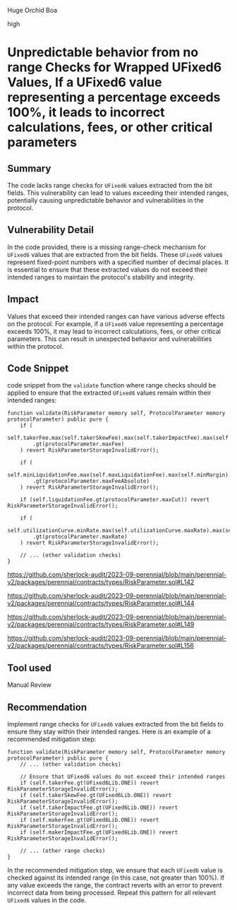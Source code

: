 Huge Orchid Boa

high

# Unpredictable behavior from no range Checks for Wrapped UFixed6 Values,  If a UFixed6 value representing a percentage exceeds 100%, it leads to incorrect calculations, fees, or other critical parameters
## Summary
The code lacks range checks for `UFixed6` values extracted from the bit fields. This vulnerability can lead to values exceeding their intended ranges, potentially causing unpredictable behavior and vulnerabilities in the protocol.


## Vulnerability Detail
In the code provided, there is a missing range-check mechanism for `UFixed6` values that are extracted from the bit fields. These `UFixed6` values represent fixed-point numbers with a specified number of decimal places. It is essential to ensure that these extracted values do not exceed their intended ranges to maintain the protocol's stability and integrity.


## Impact
Values that exceed their intended ranges can have various adverse effects on the protocol. For example, if a `UFixed6` value representing a percentage exceeds 100%, it may lead to incorrect calculations, fees, or other critical parameters. This can result in unexpected behavior and vulnerabilities within the protocol.

## Code Snippet
code snippet from the `validate` function where range checks should be applied to ensure that the extracted `UFixed6` values remain within their intended ranges:

```solidity
function validate(RiskParameter memory self, ProtocolParameter memory protocolParameter) public pure {
    if (
        self.takerFee.max(self.takerSkewFee).max(self.takerImpactFee).max(self.makerFee).max(self.makerImpactFee)
        .gt(protocolParameter.maxFee)
    ) revert RiskParameterStorageInvalidError();

    if (
        self.minLiquidationFee.max(self.maxLiquidationFee).max(self.minMargin).max(self.minMaintenance)
        .gt(protocolParameter.maxFeeAbsolute)
    ) revert RiskParameterStorageInvalidError();

    if (self.liquidationFee.gt(protocolParameter.maxCut)) revert RiskParameterStorageInvalidError();

    if (
        self.utilizationCurve.minRate.max(self.utilizationCurve.maxRate).max(self.utilizationCurve.targetRate).max(self.pController.max)
        .gt(protocolParameter.maxRate)
    ) revert RiskParameterStorageInvalidError();

    // ... (other validation checks)
}
```
https://github.com/sherlock-audit/2023-09-perennial/blob/main/perennial-v2/packages/perennial/contracts/types/RiskParameter.sol#L142

https://github.com/sherlock-audit/2023-09-perennial/blob/main/perennial-v2/packages/perennial/contracts/types/RiskParameter.sol#L144

https://github.com/sherlock-audit/2023-09-perennial/blob/main/perennial-v2/packages/perennial/contracts/types/RiskParameter.sol#L149

https://github.com/sherlock-audit/2023-09-perennial/blob/main/perennial-v2/packages/perennial/contracts/types/RiskParameter.sol#L156

## Tool used

Manual Review

## Recommendation
Implement range checks for `UFixed6` values extracted from the bit fields to ensure they stay within their intended ranges. Here is an example of a recommended mitigation step:

```solidity
function validate(RiskParameter memory self, ProtocolParameter memory protocolParameter) public pure {
    // ... (other validation checks)

    // Ensure that UFixed6 values do not exceed their intended ranges
    if (self.takerFee.gt(UFixed6Lib.ONE)) revert RiskParameterStorageInvalidError();
    if (self.takerSkewFee.gt(UFixed6Lib.ONE)) revert RiskParameterStorageInvalidError();
    if (self.takerImpactFee.gt(UFixed6Lib.ONE)) revert RiskParameterStorageInvalidError();
    if (self.makerFee.gt(UFixed6Lib.ONE)) revert RiskParameterStorageInvalidError();
    if (self.makerImpactFee.gt(UFixed6Lib.ONE)) revert RiskParameterStorageInvalidError();

    // ... (other range checks)
}
```

In the recommended mitigation step, we ensure that each `UFixed6` value is checked against its intended range (in this case, not greater than 100%). If any value exceeds the range, the contract reverts with an error to prevent incorrect data from being processed. Repeat this pattern for all relevant `UFixed6` values in the code.